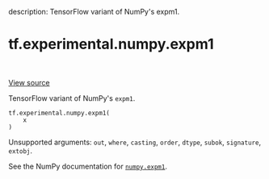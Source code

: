 description: TensorFlow variant of NumPy's expm1.

<div itemscope itemtype="http://developers.google.com/ReferenceObject">
<meta itemprop="name" content="tf.experimental.numpy.expm1" />
<meta itemprop="path" content="Stable" />
</div>

# tf.experimental.numpy.expm1

<!-- Insert buttons and diff -->

<table class="tfo-notebook-buttons tfo-api nocontent" align="left">

</table>

<a target="_blank" href="/code/stable/tensorflow/python/ops/numpy_ops/np_math_ops.py">View source</a>



TensorFlow variant of NumPy's `expm1`.

<pre class="devsite-click-to-copy prettyprint lang-py tfo-signature-link">
<code>tf.experimental.numpy.expm1(
    x
)
</code></pre>



<!-- Placeholder for "Used in" -->

Unsupported arguments: `out`, `where`, `casting`, `order`, `dtype`, `subok`, `signature`, `extobj`.

See the NumPy documentation for [`numpy.expm1`](https://numpy.org/doc/1.16/reference/generated/numpy.expm1.html).